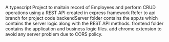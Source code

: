 A typescript Project to maitain record of Employees and perform CRUD operations using a REST API created in express framework
Refer to api branch for project code
backendServer folder contains the app.ts which contains the server logic along with the REST API methods.
frontend folder contains the application and business logic files.
add chrome extension to avoid any server problem due to CORS policy.
